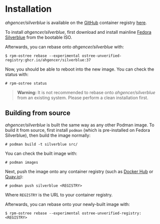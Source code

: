 # Installation

*ahgencer/silverblue* is available on the [GitHub](https://ghcr.io/) container
registry [here](https://ghcr.io/ahgencer/silverblue).

To install *ahgencer/silverblue*, first download and install
mainline [Fedora Silverblue](https://silverblue.fedoraproject.org/download) from the bootable ISO.

Afterwards, you can rebase onto *ahgencer/silverblue* with:

    $ rpm-ostree rebase --experimental ostree-unverified-registry:ghcr.io/ahgencer/silverblue:37

Now, you should be able to reboot into the new image. You can check the status with:

    # rpm-ostree status

> **Warning:** It is not recommended to rebase onto *ahgencer/silverblue* from an existing system. Please perform a
> clean installation first.

## Building from source

*ahgencer/silverblue* is built the same way as any other Podman image. To build it from source, first install `podman`
(which is pre-installed on Fedora Silverblue), then build the image normally:

    # podman build -t silverblue src/

You can check the built image with:

    # podman images

Next, push the image onto any container registry (such as [Docker Hub](https://hub.docker.com/)
or [Quay.io](https://quay.io/)):

    # podman push silverblue <REGISTRY>

Where `REGISTRY` is the URL to your container registry.

Afterwards, you can rebase onto your newly-built image with:

    $ rpm-ostree rebase --experimental ostree-unverified-registry:<REGISTRY>
